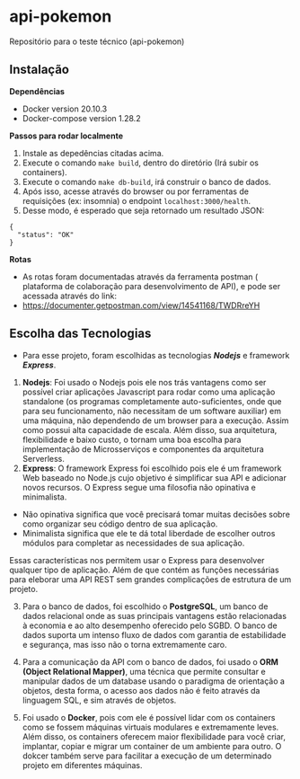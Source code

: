 # api-pokemon
Repositório para o teste técnico (api-pokemon)

## Instalação

**Dependências**
- Docker version 20.10.3
- Docker-compose version 1.28.2

**Passos para rodar localmente**
1. Instale as depedências citadas acima. 
2. Execute o comando `make build`, dentro do diretório (Irá subir os containers).
3. Execute o comando `make db-build`, irá construir o banco de dados. 
4. Após isso, acesse através do browser ou por ferramentas de requisições (ex: insomnia) o endpoint `localhost:3000/health`.  
5. Desse modo, é esperado que seja retornado um resultado JSON: 
```
{
  "status": "OK"
}
```
**Rotas**
- As rotas foram documentadas através da ferramenta postman ( plataforma de colaboração para desenvolvimento de API), e pode ser acessada através do link: 
- https://documenter.getpostman.com/view/14541168/TWDRreYH


## Escolha das Tecnologias
- Para esse projeto, foram escolhidas as tecnologias ***Nodejs*** e framework ***Express***. 
1. **Nodejs**: Foi usado o Nodejs pois ele nos trás vantagens como ser possível criar aplicações Javascript para rodar como uma aplicação standalone (os programas completamente auto-suficientes, onde que para seu funcionamento, não necessitam de um software auxiliar) em uma máquina, não dependendo de um browser para a execução. Assim como possui alta capacidade de escala. Além disso, sua arquitetura, flexibilidade e baixo custo, o tornam uma boa escolha para implementação de Microsserviços e componentes da arquitetura Serverless.
2. **Express**: O framework Express foi escolhido pois ele é um framework Web baseado no Node.js cujo objetivo é simplificar sua API e adicionar novos recursos. O Express segue uma filosofia não opinativa e minimalista.

- Não opinativa significa que você precisará tomar muitas decisões sobre como organizar seu código dentro de sua aplicação.
- Minimalista significa que ele te dá total liberdade de escolher outros módulos para completar as necessidades de sua aplicação.

Essas características nos permitem usar o Express para desenvolver qualquer tipo de aplicação. Além de que contém as funções necessárias para eleborar uma API REST sem grandes complicações de estrutura de um projeto.

3. Para o banco de dados, foi escolhido o **PostgreSQL**, um banco de dados relacional onde as suas principais vantagens estão relacionadas à economia e ao alto desempenho oferecido pelo SGBD. O banco de dados suporta um intenso fluxo de dados com garantia de estabilidade e segurança, mas isso não o torna extremamente caro. 

4. Para a comunicação da API com o banco de dados, foi usado o **ORM (Object Relational Mapper)**, uma técnica que permite consultar e manipular dados
de um database usando o paradigma de orientação a objetos, desta forma, o acesso aos dados não é feito através da linguagem SQL, e sim através de objetos. 

5. Foi usado o **Docker**, pois com ele é possível lidar com os containers como se fossem máquinas virtuais modulares e extremamente leves. Além disso, os containers oferecem maior flexibilidade para você criar, implantar, copiar e migrar um container de um ambiente para outro. O dokcer também serve para facilitar a execução de um determinado projeto em diferentes máquinas. 

